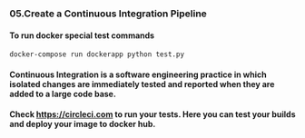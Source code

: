 ### 05.Create a Continuous Integration Pipeline

#### To run docker special test commands
```
docker-compose run dockerapp python test.py
```
#### Continuous Integration is a software engineering practice in which isolated changes are immediately tested and reported when they are added to a large code base.
#### Check https://circleci.com to run your tests. Here you can test your builds and deploy your image to docker hub.